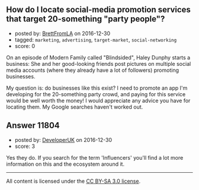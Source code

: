 ## How do I locate social-media promotion services that target 20-something "party people"?

- posted by: [BrettFromLA](https://stackexchange.com/users/2813127/brettfromla) on 2016-12-30
- tagged: `marketing`, `advertising`, `target-market`, `social-networking`
- score: 0

On an episode of Modern Family called "Blindsided", Haley Dunphy starts a business: She and her good-looking friends post pictures on multiple social media accounts (where they already have a lot of followers) promoting businesses.

My question is: do businesses like this exist? I need to promote an app I'm developing for the 20-something party crowd, and paying for this service would be well worth the money! I would appreciate any advice you have for locating them. My Google searches haven't worked out.


## Answer 11804

- posted by: [DeveloperUK](https://stackexchange.com/users/7015503/developeruk) on 2016-12-30
- score: 3

Yes they do.  If you search for the term 'Influencers' you'll find a lot more information on this and the ecosystem around it. 



---

All content is licensed under the [CC BY-SA 3.0 license](https://creativecommons.org/licenses/by-sa/3.0/).
